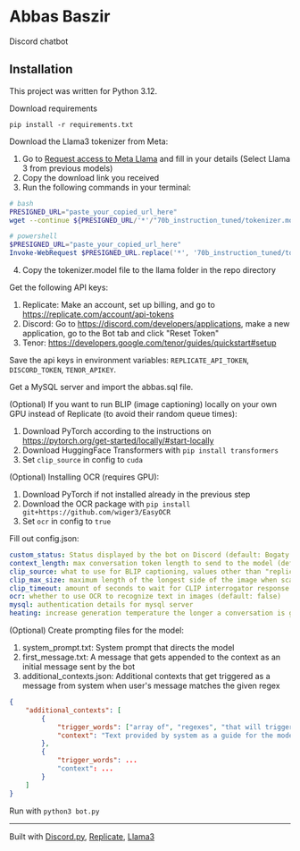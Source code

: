 # Abbas Baszir
Discord chatbot
## Installation
This project was written for Python 3.12.

Download requirements
```
pip install -r requirements.txt
```

Download the Llama3 tokenizer from Meta:
1. Go to [Request access to Meta Llama](https://llama.meta.com/llama-downloads) and fill in your details (Select Llama 3 from previous models)
2. Copy the download link you received
3. Run the following commands in your terminal:
```bash
# bash
PRESIGNED_URL="paste_your_copied_url_here"
wget --continue ${PRESIGNED_URL/'*'/"70b_instruction_tuned/tokenizer.model"}
```
```powershell
# powershell
$PRESIGNED_URL="paste_your_copied_url_here"
Invoke-WebRequest $PRESIGNED_URL.replace('*', '70b_instruction_tuned/tokenizer.model') -OutFile "tokenizer.model"
```
4. Copy the tokenizer.model file to the llama folder in the repo directory

Get the following API keys:
1. Replicate: Make an account, set up billing, and go to https://replicate.com/account/api-tokens
2. Discord: Go to https://discord.com/developers/applications, make a new application, go to the Bot tab and click "Reset Token"
3. Tenor: https://developers.google.com/tenor/guides/quickstart#setup

Save the api keys in environment variables: `REPLICATE_API_TOKEN`, `DISCORD_TOKEN`, `TENOR_APIKEY`.

Get a MySQL server and import the abbas.sql file.

(Optional) If you want to run BLIP (image captioning) locally on your own GPU instead of Replicate (to avoid their random queue times):
1. Download PyTorch according to the instructions on https://pytorch.org/get-started/locally/#start-locally
2. Download HuggingFace Transformers with `pip install transformers`
3. Set `clip_source` in config to `cuda`

(Optional) Installing OCR (requires GPU):
1. Download PyTorch if not installed already in the previous step
2. Download the OCR package with `pip install git+https://github.com/wiger3/EasyOCR`
3. Set `ocr` in config to `true`

Fill out config.json:
```yaml
custom_status: Status displayed by the bot on Discord (default: Bogaty szejk)
context_length: max conversation token length to send to the model (default: 2000)
clip_source: what to use for BLIP captioning, values other than "replicate" will assume local installation and will be passed as device to PyTorch (default: replicate)
clip_max_size: maximum length of the longest side of the image when scaling for sending to BLIP captioner (default: 512)
clip_timeout: amount of seconds to wait for CLIP interrogator response from Replicate (ignored if using local BLIP) (default: 10)
ocr: whether to use OCR to recognize text in images (default: false)
mysql: authentication details for mysql server
heating: increase generation temperature the longer a conversation is going on. Higher temperature makes the model output more gibberish. This option exists because it's funny (default: false)
```

(Optional) Create prompting files for the model:
1. system_prompt.txt: System prompt that directs the model
2. first_message.txt: A message that gets appended to the context as an initial message sent by the bot
3. additional_contexts.json: Additional contexts that get triggered as a message from system when user's message matches the given regex
```json
{
    "additional_contexts": [
        {
            "trigger_words": ["array of", "regexes", "that will trigger the context", "case-insensitive"],
            "context": "Text provided by system as a guide for the model when context gets triggered"
        },
        {
            "trigger_words": ...
            "context": ...
        }
    ]
}
```

Run with `python3 bot.py`

---
Built with [Discord.py](https://github.com/Rapptz/discord.py), [Replicate](https://replicate.com), [Llama3](https://llama.meta.com/llama3/)